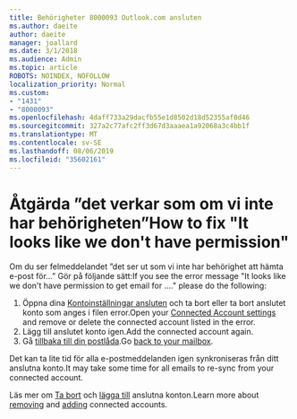 ```yaml
---
title: Behörigheter 8000093 Outlook.com ansluten
ms.author: daeite
author: daeite
manager: joallard
ms.date: 3/1/2018
ms.audience: Admin
ms.topic: article
ROBOTS: NOINDEX, NOFOLLOW
localization_priority: Normal
ms.custom:
- "1431"
- "8000093"
ms.openlocfilehash: 4daff733a29dacfb55e1d8502d18d52355af8d46
ms.sourcegitcommit: 327a2c77afc2ff3d67d3aaaea1a92068a3c4bb1f
ms.translationtype: MT
ms.contentlocale: sv-SE
ms.lasthandoff: 08/06/2019
ms.locfileid: "35602161"
---
```

# <a name="how-to-fix-it-looks-like-we-dont-have-permission"></a><span data-ttu-id="96f9c-102">Åtgärda ”det verkar som om vi inte har behörigheten”</span><span class="sxs-lookup"><span data-stu-id="96f9c-102">How to fix "It looks like we don't have permission"</span></span>

<span data-ttu-id="96f9c-103">Om du ser felmeddelandet ”det ser ut som vi inte har behörighet att hämta e-post för...” Gör på följande sätt:</span><span class="sxs-lookup"><span data-stu-id="96f9c-103">If you see the error message "It looks like we don't have permission to get email for ...." please do the following:</span></span>

1. <span data-ttu-id="96f9c-104">Öppna dina [Kontoinställningar ansluten](https://outlook.live.com/mail/options/mail/accounts) och ta bort eller ta bort anslutet konto som anges i filen error.</span><span class="sxs-lookup"><span data-stu-id="96f9c-104">Open your [Connected Account settings](https://outlook.live.com/mail/options/mail/accounts) and remove or delete the connected account listed in the error.</span></span>
2. <span data-ttu-id="96f9c-105">Lägg till anslutet konto igen.</span><span class="sxs-lookup"><span data-stu-id="96f9c-105">Add the connected account again.</span></span>
3. <span data-ttu-id="96f9c-106">Gå [tillbaka till din postlåda](https://outlook.live.com/mail/inbox).</span><span class="sxs-lookup"><span data-stu-id="96f9c-106">Go [back to your mailbox](https://outlook.live.com/mail/inbox).</span></span>

<span data-ttu-id="96f9c-107">Det kan ta lite tid för alla e-postmeddelanden igen synkroniseras från ditt anslutna konto.</span><span class="sxs-lookup"><span data-stu-id="96f9c-107">It may take some time for all emails to re-sync from your connected account.</span></span>

<span data-ttu-id="96f9c-108">Läs mer om [Ta bort](https://support.office.com/article/0b9a6b95-ff1b-46c1-bf60-d6b3b82c5ac8?wt.mc_id=Office_Outlook_com_Alchemy) och [lägga till](https://support.office.com/article/c5224df4-5885-4e79-91ba-523aa743f0ba?wt.mc_id=Office_Outlook_com_Alchemy) anslutna konton.</span><span class="sxs-lookup"><span data-stu-id="96f9c-108">Learn more about [removing](https://support.office.com/article/0b9a6b95-ff1b-46c1-bf60-d6b3b82c5ac8?wt.mc_id=Office_Outlook_com_Alchemy) and [adding](https://support.office.com/article/c5224df4-5885-4e79-91ba-523aa743f0ba?wt.mc_id=Office_Outlook_com_Alchemy) connected accounts.</span></span>